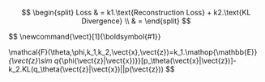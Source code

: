 $$
\begin{split}
Loss & = k1.\text{Reconstruction Loss} + k2.\text{KL Divergence} \\
 & = 
\end{split}
$$

<!-- 
$$
\newcommand{\vect}[1]{\boldsymbol{#1}}

\mathcal{F}(\theta,\phi,k_1,k_2,\vect{x},\vect{z})=k_1.\mathop{\mathbb{E}}_{\vect{z}\sim q_{\phi(\vect{z}|\vect{x})}}[p_\theta(\vect{x}|\vect{z})]-k_2.D_{kl}(q_\theta(\vect{z}|\vect{x})||p(\vect{z}))
$$ -->

$$
\newcommand{\vect}[1]{\boldsymbol{#1}}

\mathcal{F}(\theta,\phi,k_1,k_2,\vect{x},\vect{z})=k_1.\mathop{\mathbb{E}}_{\vect{z}\sim q_{\phi(\vect{z}|\vect{x})}}[p_\theta(\vect{x}|\vect{z})]-k_2.KL(q_\theta(\vect{z}|\vect{x})||p(\vect{z}))
$$